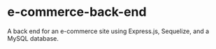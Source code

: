 # e-commerce-back-end
A back end for an e-commerce site using Express.js, Sequelize, and a MySQL database.
